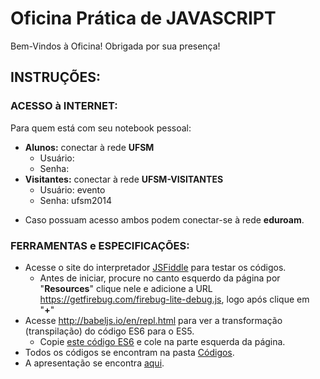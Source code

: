 # Oficina Prática de JAVASCRIPT

Bem-Vindos à Oficina! Obrigada por sua presença!

## INSTRUÇÕES:

### ACESSO à INTERNET:

Para quem está com seu notebook pessoal:

- **Alunos:** conectar à rede **UFSM**  
    - Usuário: <seu CPF>
    - Senha: <sua senha dos portais>
- **Visitantes:** conectar à rede **UFSM-VISITANTES**
    - Usuário: evento  
    - Senha: ufsm2014
* Caso possuam acesso ambos podem conectar-se à rede **eduroam**.

### FERRAMENTAS e ESPECIFICAÇÕES:

- Acesse o site do interpretador [JSFiddle](https://jsfiddle.net) para testar os códigos.  
    - Antes de iniciar, procure no canto esquerdo da página por "**Resources**" clique nele e adicione a URL https://getfirebug.com/firebug-lite-debug.js, logo após clique em "**+**"  
- Acesse http://babeljs.io/en/repl.html para ver a transformação (transpilação) do código ES6 para o ES5.  
    - Copie [este código ES6](Códigos/exemploES6.js) e cole na parte esquerda da página.
- Todos os códigos se encontram na pasta [Códigos](Códigos).
- A apresentação se encontra [aqui](Oficina_Prática_de_JavaScript_Dia_1.pdf).

